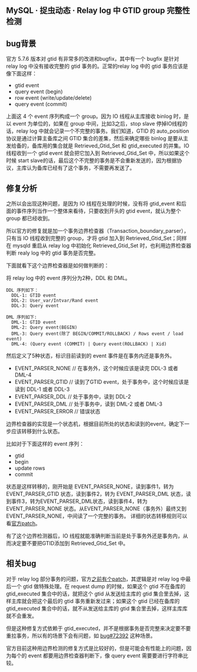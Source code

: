## MySQL · 捉虫动态 · Relay log 中 GTID group 完整性检测


    
## bug背景


官方 5.7.6 版本对 gtid 有非常多的改进和bugfix，其中有一个 bugfix 是针对 relay log 中没有接收完整的 gtid 事务的。正常的relay log 中的 gtid 事务应该是像下面这样：  

* gtid event
* query event (begin)
* row event (write/update/delete)
* query event (commit)



上面这 4 个 event 序列构成一个 group。因为 IO 线程从主库接收 binlog 时，是以 event 为单位的，如果在 group 中间，比如3之后，stop slave 停掉IO线程的话，relay log 中就会记录一个不完整的事务。我们知道，GTID 的 auto_position 协议是通过计算主备库之间 GTID 集合的差集，然后来确定哪些 binlog 是要从主发给备的，备库用的集合就是 Retrieved_Gtid_Set 和 gtid_executed 的并集。IO 线程收到一个 gtid event 就会把它加入到 Retrieved_Gtid_Set 中，所以如果这个时候 start slave的话，最后这个不完整的事务是不会重新发送的，因为根据协议，主库认为备库已经有了这个事务，不需要再发送了。  

## 修复分析


之所以会出现这种问题，是因为 IO 线程在处理的时候，没有将 gtid_event 和后面的事件序列当作一个整体来看待，只要收到开头的 gtid event，就认为整个 group 都已经收到。  


所以官方的修复就是加一个事务边界检查器（Transaction_boundary_parser），只有当 IO 线程收到完整的 group，才将 gtid 加入到 Retrieved_Gtid_Set；同样在 mysqld 重启从 relay log 中初始化 Retrieved_Gtid_Set 时，也利用边界检查器判断 realy log 中的 gtid 事务是否完整。  


下面就看下这个边界检查器是如何做判断的：  


将 relay log 中的 event 序列分为2种，DDL 和 DML。  

```LANG
DDL 序列如下：
  DDL-1: GTID event
  DDL-2: User_var/Intvar/Rand event
  DDL-3: Query event

DML 序列如下:
  DML-1: GTID event
  DML-2: Query event(BEGIN)
  DML-3: Query event(除了 BEGIN/COMMIT/ROLLBACK) / Rows event / load event)
  DML-4: (Query event (COMMIT) | Query event(ROLLBACK) | Xid)

```


然后定义了5种状态，标识目前读到的 event 事件是在事务内还是事务外。  

* EVENT_PARSER_NONE     // 在事务外，这个时候应该是读完 DDL-3 或者 DML-4
* EVENT_PARSER_GTID     // 读到了GTID event，处于事务中，这个时候应该是读到 DDL-1 或者 DDL-3
* EVENT_PARSER_DDL      // 处于事务中，读到 DDL-2
* EVENT_PARSER_DML      // 处于事务中，读到 DML-2 或者 DML-3
* EVENT_PARSER_ERROR    // 错误状态



边界检查器的实现是一个状态机，根据目前所处的状态和读到的event，确定下一步应该转移到什么状态。  


比如对于下面这样的 event 序列：  

* gtid
* begin
* update rows
* commit



状态是这样转移的，刚开始是 EVENT_PARSER_NONE，读到事件1，转为 EVENT_PARSER_GTID 状态，读到事件2，转为 EVENT_PARSER_DML 状态，读到事件3，转为EVENT_PARSER_DML状态，读到事件4，转为 EVENT_PARSER_NONE 状态。从EVENT_PARSER_NONE（事务外）最终又到 EVENT_PARSER_NONE，中间读了一个完整的事务。
详细的状态转移规则可以看[官方patch][0]。  


有了这个边界检测器后，IO 线程就能准确判断当前是处于事务外还是事务内，从而决定要不要把GTID添加到 Retrieved_Gtid_Set 中。  

## 相关bug

对于 relay log 部分事务的问题，官方[之前有个patch][1]，其逻辑是对 relay log 中最后一个 gtid 做特殊处理。在 request dump 的时候，如果这个 gtid 不在备库的 gtid_executed 集合中的话，就把这个 gtid 从发送给主库的 gtid 集合里去掉，这样主库就会把这个最后的 gtid 事务重新发过来；如果这个 gtid 已经在备库的 gtid_executed 集合中的话，就不从发送给主库的 gtid 集合里去掉，这样主库库就不会重发。  


但是这种修复方式依赖于 gtid_executed，并不是根据事务是否完整来决定要不要重拉事务，所以有的场景下会有问题，如 [bug#72392][2] 这种场景。  


官方目前这种用边界检测的修复方式是比较好的，但是可能会有性能上的问题，因为每个的 event 都要用边界检查器判断下，像 query event 需要要进行字符串比较。  


[0]: https://github.com/mysql/mysql-server/commit/9dab9dad975d09b8f37f33bf3c522d36fdf1d0f9
[1]: https://github.com/mysql/mysql-server/commit/e7a4cbe6a6449989e483d46abe79169f717a0725
[2]: https://bugs.mysql.com/bug.php?id=72392